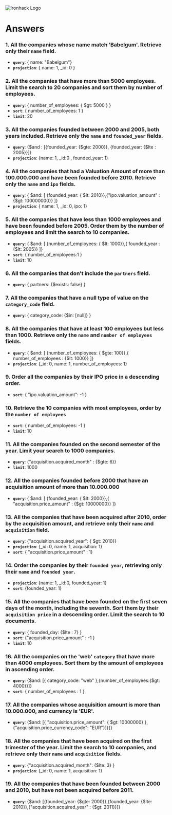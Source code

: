 ![Ironhack Logo](https://i.imgur.com/1QgrNNw.png)

# Answers

### 1. All the companies whose name match 'Babelgum'. Retrieve only their `name` field.

- **`query`**: { name: "Babelgum"} 
- **`projection`**: { name: 1, _id: 0 }

### 2. All the companies that have more than 5000 employees. Limit the search to 20 companies and sort them by **number of employees**.

- **`query`**: { number_of_employees: { $gt: 5000 } }
- **`sort`**: { number_of_employees: 1 }
- **`limit`**: 20

### 3. All the companies founded between 2000 and 2005, both years included. Retrieve only the `name` and `founded_year` fields.

- **`query`**: {$and : [{founded_year: {$gte: 2000}}, {founded_year: {$lte : 2005}}]}
- **`projection`**: {name: 1, _id:0 , founded_year: 1}

### 4. All the companies that had a Valuation Amount of more than 100.000.000 and have been founded before 2010. Retrieve only the `name` and `ipo` fields.

- **`query`**: { $and: [ {founded_year: { $lt: 2010}},{"ipo.valuation_amount" : {$gt: 100000000}} ]}
- **`projection`**: { name: 1, _id: 0, ipo: 1}

### 5. All the companies that have less than 1000 employees and have been founded before 2005. Order them by the number of employees and limit the search to 10 companies.

- **`query`**: { $and: [ {number_of_employees: { $lt: 1000}},{ founded_year : {$lt: 2005}} ]}
- **`sort`**: { number_of_employees:1 }
- **`limit`**: 10

### 6. All the companies that don't include the `partners` field.

- **`query`**: { partners: {$exists: false} }

### 7. All the companies that have a null type of value on the `category_code` field.

- **`query`**: { category_code: {$in: [null]} }

### 8. All the companies that have at least 100 employees but less than 1000. Retrieve only the `name` and `number of employees` fields.

- **`query`**: { $and: [ {number_of_employees: { $gte: 100}},{ number_of_employees : {$lt: 1000}} ]}
- **`projection`**: {_id: 0, name: 1, number_of_employees: 1}

### 9. Order all the companies by their IPO price in a descending order.

- **`sort`**: { "ipo.valuation_amount": -1 }

### 10. Retrieve the 10 companies with most employees, order by the `number of employees`

- **`sort`**: { number_of_employees: -1 }
- **`limit`**: 10

### 11. All the companies founded on the second semester of the year. Limit your search to 1000 companies.

- **`query`**: {"acquisition.acquired_month" : {$gte: 6}}
- **`limit`**: 1000

### 12. All the companies founded before 2000 that have an acquisition amount of more than 10.000.000

- **`query`**: { $and: [ {founded_year: { $lt: 2000}},{  "acquisition.price_amount" : {$gt: 10000000}} ]}

### 13. All the companies that have been acquired after 2010, order by the acquisition amount, and retrieve only their `name` and `acquisition` field.

- **`query`**: {"acquisition.acquired_year": { $gt: 2010}}
- **`projection`**: {_id: 0, name: 1, acquisition: 1}
- **`sort`**: { "acquisition.price_amount" : 1}

### 14. Order the companies by their `founded year`, retrieving only their `name` and `founded year`.

- **`projection`**: {name: 1, _id:0, founded_year: 1}
- **`sort`**: {founded_year: 1}

### 15. All the companies that have been founded on the first seven days of the month, including the seventh. Sort them by their `acquisition price` in a descending order. Limit the search to 10 documents.

- **`query`**: { founded_day: {$lte : 7} }
- **`sort`**: {"acquisition.price_amount" : -1 }
- **`limit`**: 10


### 16. All the companies on the 'web' `category` that have more than 4000 employees. Sort them by the amount of employees in ascending order.

- **`query`**: {$and: [{ category_code: "web" },{number_of_employees:{$gt: 4000}}]}
- **`sort`**: { number_of_employees : 1 }

### 17. All the companies whose acquisition amount is more than 10.000.000, and currency is 'EUR'.

- **`query`**: {$and: [{ "acquisition.price_amount": { $gt: 10000000} },{"acquisition.price_currency_code": "EUR"}]}{}

### 18. All the companies that have been acquired on the first trimester of the year. Limit the search to 10 companies, and retrieve only their `name` and `acquisition` fields.

- **`query`**: {"acquisition.acquired_month": {$lte: 3} }
- **`projection`**: {_id: 0, name: 1, acquisition: 1}

### 19. All the companies that have been founded between 2000 and 2010, but have not been acquired before 2011.

- **`query`**: {$and: [{founded_year: {$gte: 2000}},{founded_year: {$lte: 2010}},{"acquisition.acquired_year" : {$gt: 2011}}]}
